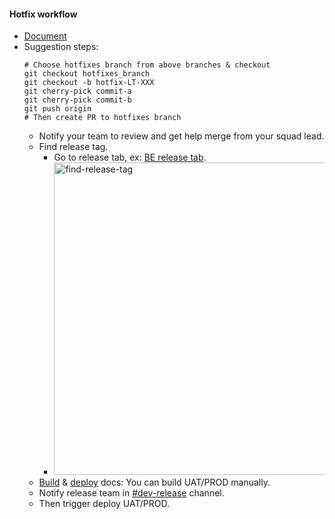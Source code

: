 #### Hotfix workflow
- [Document](https://manabie.atlassian.net/wiki/spaces/TECH/pages/454885865/Trunk-Based+Development#Can-reproduce-on-trunk%5BhardBreak%5D)
- Suggestion steps:
  ```
  # Choose hotfixes branch from above branches & checkout
  git checkout hotfixes_branch
  git checkout -b hotfix-LT-XXX
  git cherry-pick commit-a
  git cherry-pick commit-b
  git push origin
  # Then create PR to hotfixes branch
  ```
  - Notify your team to review and get help merge from your squad lead.
  - Find release tag.
      - Go to release tab, ex: [BE release tab](https://github.com/manabie-com/backend/releases).
      - <img width="500" alt="find-release-tag" src="https://user-images.githubusercontent.com/34020090/199398782-4054b603-b2a0-48a1-8bc1-a2f9a49d8077.png">
  - [Build](https://github.com/manabie-com/eibanam/discussions/2448) & [deploy](https://github.com/manabie-com/eibanam/discussions/2449) docs: You can build UAT/PROD manually.
  - Notify release team in [#dev-release](https://manabie.slack.com/archives/CR2AR72SZ) channel.
  - Then trigger deploy UAT/PROD.
